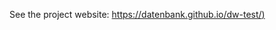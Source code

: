 See the project website: [https://datenbank.github.io/dw-test/)](https://datenbank.github.io/dw-test/)

